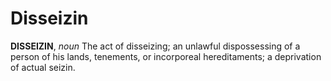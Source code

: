 # Disseizin

**DISSEIZIN**, _noun_ The act of disseizing; an unlawful dispossessing of a person of his lands, tenements, or incorporeal hereditaments; a deprivation of actual seizin.